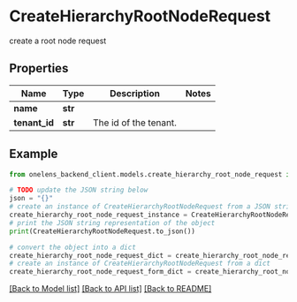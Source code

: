 # CreateHierarchyRootNodeRequest

create a root node request

## Properties

Name | Type | Description | Notes
------------ | ------------- | ------------- | -------------
**name** | **str** |  | 
**tenant_id** | **str** | The id of the tenant. | 

## Example

```python
from onelens_backend_client.models.create_hierarchy_root_node_request import CreateHierarchyRootNodeRequest

# TODO update the JSON string below
json = "{}"
# create an instance of CreateHierarchyRootNodeRequest from a JSON string
create_hierarchy_root_node_request_instance = CreateHierarchyRootNodeRequest.from_json(json)
# print the JSON string representation of the object
print(CreateHierarchyRootNodeRequest.to_json())

# convert the object into a dict
create_hierarchy_root_node_request_dict = create_hierarchy_root_node_request_instance.to_dict()
# create an instance of CreateHierarchyRootNodeRequest from a dict
create_hierarchy_root_node_request_form_dict = create_hierarchy_root_node_request.from_dict(create_hierarchy_root_node_request_dict)
```
[[Back to Model list]](../README.md#documentation-for-models) [[Back to API list]](../README.md#documentation-for-api-endpoints) [[Back to README]](../README.md)


